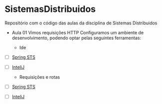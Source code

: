 # SistemasDistribuidos
Repositório com o código das aulas da disciplina de Sistemas Distribuidos

- Aula 01
  Vimos requisições HTTP
  Configuramos um ambiente de desenvolvimento, podendo optar pelas seguintes ferramentas:
  
  - Ide
-[ ] [Spring STS](https://spring.io/tools)
-[ ] [InteliJ](https://www.jetbrains.com/pt-br/idea/download/#section=windows)

  - Requisições e rotas
  
-[ ] [Spring STS](https://spring.io/tools)
-[ ] [InteliJ](https://www.jetbrains.com/pt-br/idea/download/#section=windows)
